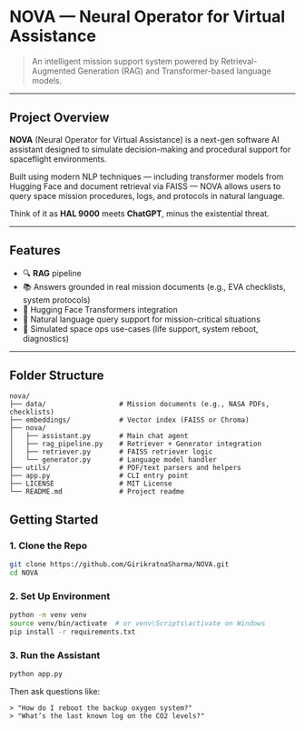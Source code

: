 # NOVA — Neural Operator for Virtual Assistance

> An intelligent mission support system powered by Retrieval-Augmented Generation (RAG) and Transformer-based language models.

---

## Project Overview

**NOVA** (Neural Operator for Virtual Assistance) is a next-gen software AI assistant designed to simulate decision-making and procedural support for spaceflight environments.

Built using modern NLP techniques — including transformer models from Hugging Face and document retrieval via FAISS — NOVA allows users to query space mission procedures, logs, and protocols in natural language.

Think of it as **HAL 9000** meets **ChatGPT**, minus the existential threat.

---

## Features

- 🔍 **RAG** pipeline
- 📚 Answers grounded in real mission documents (e.g., EVA checklists, system protocols)
- 🤖 Hugging Face Transformers integration
- 💬 Natural language query support for mission-critical situations
- 🧪 Simulated space ops use-cases (life support, system reboot, diagnostics)

---

## Folder Structure

```plaintext
nova/
├── data/                  # Mission documents (e.g., NASA PDFs, checklists)
├── embeddings/            # Vector index (FAISS or Chroma)
├── nova/                 
│   ├── assistant.py       # Main chat agent
│   ├── rag_pipeline.py    # Retriever + Generator integration
│   ├── retriever.py       # FAISS retriever logic
│   └── generator.py       # Language model handler
├── utils/                 # PDF/text parsers and helpers
├── app.py                 # CLI entry point
├── LICENSE                # MIT License
└── README.md              # Project readme

```


## Getting Started

### 1. Clone the Repo
```bash
git clone https://github.com/GirikratnaSharma/NOVA.git
cd NOVA
```

### 2. Set Up Environment
```bash
python -m venv venv
source venv/bin/activate  # or venv\Scripts\activate on Windows
pip install -r requirements.txt
```

### 3. Run the Assistant
```bash
python app.py
```

Then ask questions like:
```plaintext
> "How do I reboot the backup oxygen system?"
> "What’s the last known log on the CO2 levels?"
```

